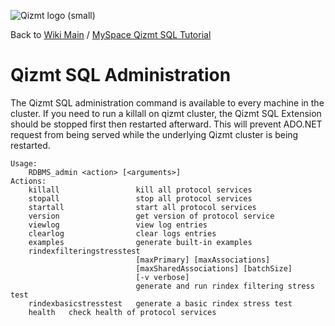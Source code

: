 <a href='Hidden comment: Image:'></a><img src='http://qizmt.googlecode.com/svn/wiki/images/Qizmt_logo_small.png' alt='Qizmt logo (small)' />

Back to <a href='Hidden comment: Link:'></a>[Wiki Main](Main.md) / [MySpace Qizmt SQL Tutorial](MySpaceQizmtSQLQuickStartGuide.md)


# Qizmt SQL Administration #

The Qizmt SQL administration command is available to every machine in the cluster. If you need to run a killall on qizmt cluster, the Qizmt SQL Extension should be stopped first then restarted afterward. This will prevent ADO.NET request from being served while the underlying Qizmt cluster is being restarted.

```
Usage:
    RDBMS_admin <action> [<arguments>]
Actions:
    killall                 kill all protocol services
    stopall                 stop all protocol services
    startall                start all protocol services
    version                 get version of protocol service
    viewlog                 view log entries
    clearlog                clear logs entries
    examples                generate built-in examples
    rindexfilteringstresstest
                            [maxPrimary] [maxAssociations]
                            [maxSharedAssociations] [batchSize]
                            [-v verbose]
                            generate and run rindex filtering stress test
    rindexbasicstresstest   generate a basic rindex stress test
    health   check health of protocol services


```
